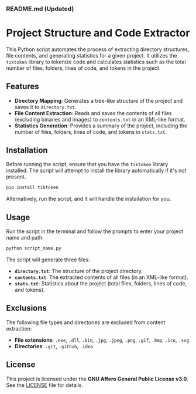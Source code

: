 ### README.md (Updated)

# Project Structure and Code Extractor

This Python script automates the process of extracting directory structures, file contents, and generating statistics for a given project. It utilizes the `tiktoken` library to tokenize code and calculates statistics such as the total number of files, folders, lines of code, and tokens in the project.

## Features
- **Directory Mapping**: Generates a tree-like structure of the project and saves it to `directory.txt`.
- **File Content Extraction**: Reads and saves the contents of all files (excluding binaries and images) to `contents.txt` in an XML-like format.
- **Statistics Generation**: Provides a summary of the project, including the number of files, folders, lines of code, and tokens in `stats.txt`.

## Installation
Before running the script, ensure that you have the `tiktoken` library installed. The script will attempt to install the library automatically if it's not present.

```bash
pip install tiktoken
```

Alternatively, run the script, and it will handle the installation for you.

## Usage
Run the script in the terminal and follow the prompts to enter your project name and path:

```bash
python script_name.py
```

The script will generate three files:
- **`directory.txt`**: The structure of the project directory.
- **`contents.txt`**: The extracted contents of all files (in an XML-like format).
- **`stats.txt`**: Statistics about the project (total files, folders, lines of code, and tokens).

## Exclusions
The following file types and directories are excluded from content extraction:
- **File extensions**: `.exe`, `.dll`, `.bin`, `.jpg`, `.jpeg`, `.png`, `.gif`, `.bmp`, `.ico`, `.svg`
- **Directories**: `.git`, `.github`, `.idea`

## License
This project is licensed under the **GNU Affero General Public License v3.0**. See the [LICENSE](LICENSE) file for details.